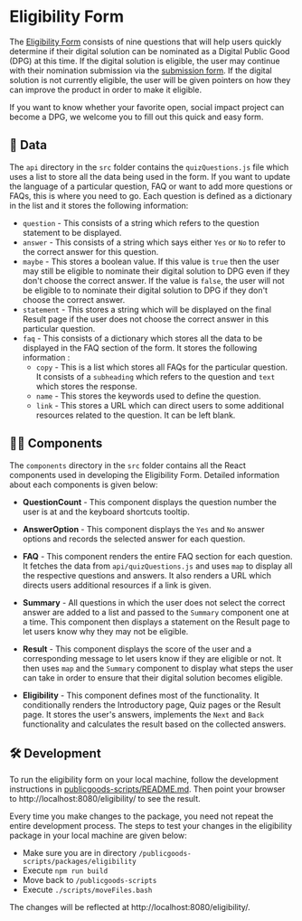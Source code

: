 # Eligibility Form

The [Eligibility Form](https://digitalpublicgoods.net/eligibility/) consists of nine questions that will help users quickly determine if their digital solution can be nominated as a Digital Public Good (DPG) at this time. If the digital solution is eligible, the user may continue with their nomination submission via the [submission form](https://app.digitalpublicgoods.net/signup). If the digital solution is not currently eligible, the user will be given pointers on how they can improve the product in order to make it eligible.

If you want to know whether your favorite open, social impact project can become a DPG, we welcome you to fill out this quick and easy form. 

## 📝 Data

The `api` directory in the `src` folder contains the `quizQuestions.js` file which uses a list to store all the data being used in the form. If you want to update the language of a particular question, FAQ or want to add more questions or FAQs, this is where you need to go. Each question is defined as a dictionary in the list and it stores the following information:
   
- `question` - This consists of a string which refers to the question statement to be displayed.
- `answer` - This consists of a string which says either `Yes` or `No` to refer to the correct answer for this question.
- `maybe` - This stores a boolean value. If this value is `true` then the user may still be eligible to nominate their digital solution to DPG even if they don't choose the correct answer. If the value is `false`, the user will not be eligible to to nominate their digital solution to DPG if they don't choose the correct answer.
- `statement` - This stores a string which will be displayed on the final Result page if the user does not choose the correct answer in this particular question.
- `faq` - This consists of a dictionary which stores all the data to be displayed in the FAQ section of the form. It stores the following information :
    - `copy` - This is a list which stores all FAQs for the particular question. It consists of a `subheading` which refers to the question and `text` which stores the response.
    - `name` - This stores the keywords used to define the question.
    - `link` - This stores a URL which can direct users to some additional resources related to the question. It can be left blank.

## 👩‍💻 Components

The `components` directory in the `src` folder contains all the React components used in developing the Eligibility Form. Detailed information about each components is given below:

- **QuestionCount** - This component displays the question number the user is at and the keyboard shortcuts tooltip. 

- **AnswerOption** - This component displays the `Yes` and `No` answer options and records the selected answer for each question.

- **FAQ** - This component renders the entire FAQ section for each question. It fetches the data from `api/quizQuestions.js` and uses `map` to display all the respective questions and answers. It also renders a URL which directs users additional resources if a link is given.

- **Summary** - All questions in which the user does not select the correct answer are added to a list and passed to the `Summary` component one at a time. This component then displays a statement on the Result page to let users know why they may not be eligible.

- **Result** - This component displays the score of the user and a corresponding message to let users know if they are eligible or not. It then uses `map` and the `Summary` component to display what steps the user can take in order to ensure that their digital solution becomes eligible.

- **Eligibility** - This component defines most of the functionality. It conditionally renders the Introductory page, Quiz pages or the Result page. It stores the user's answers, implements the `Next` and `Back` functionality and calculates the result based on the collected answers.

## 🛠 Development

To run the eligibility form on your local machine, follow the development instructions in [publicgoods-scripts/README.md](https://github.com/DPGAlliance/publicgoods-scripts/blob/main/README.md). Then point your browser to http://localhost:8080/eligibility/ to see the result.

Every time you make changes to the package, you need not repeat the entire development process. The steps to test your changes in the eligibility package in your local machine are given below:
- Make sure you are in directory `/publicgoods-scripts/packages/eligibility`
- Execute `npm run build`
- Move back to `/publicgoods-scripts`
- Execute `./scripts/moveFiles.bash`

The changes will be reflected at http://localhost:8080/eligibility/.



